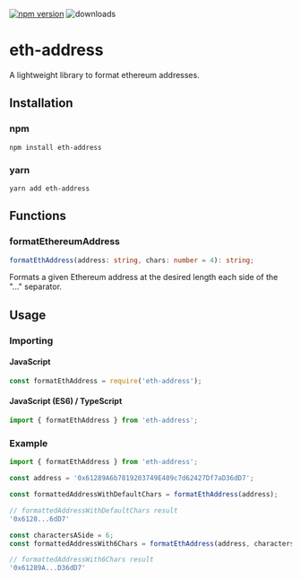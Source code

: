 [![npm version](https://badge.fury.io/js/eth-address.svg)](https://badge.fury.io/js/eth-address)
![downloads](https://img.shields.io/npm/dw/eth-address)
# eth-address

A lightweight library to format ethereum addresses.

## Installation

### npm
```
npm install eth-address
```

### yarn
```
yarn add eth-address
```

## Functions

### formatEthereumAddress

```ts
formatEthAddress(address: string, chars: number = 4): string;
```

Formats a given Ethereum address at the desired length each side of the "..." separator.

## Usage

### Importing

#### JavaScript 
```js
const formatEthAddress = require('eth-address');
```

#### JavaScript (ES6) / TypeScript
```ts
import { formatEthAddress } from 'eth-address';
```

### Example

```ts
import { formatEthAddress } from 'eth-address';

const address = '0x61289A6b7819203749E409c7d62427Df7aD36dD7';

const formattedAddressWithDefaultChars = formatEthAddress(address);

// formattedAddressWithDefaultChars result
'0x6128...6dD7'

const charactersASide = 6;
const formattedAddressWith6Chars = formatEthAddress(address, charactersASide);

// formattedAddressWith6Chars result
'0x61289A...D36dD7'
```

